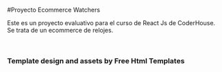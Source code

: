 #Proyecto Ecommerce Watchers
<br>
<p>Este es un proyecto evaluativo para el curso de React Js de CoderHouse. Se trata de un ecommerce de relojes.</p>
<br>
<h3>Template design and assets by Free Html Templates</h3>
